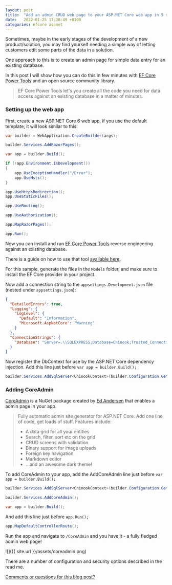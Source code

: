 ```yaml
---
layout: post
title:  "Add an admin CRUD web page to your ASP.NET Core web app in 5 minutes using EF Core Power Tools and CoreAdmin"
date:   2022-01-25 17:28:49 +0100
categories: efcore aspnet
---
```


Sometimes, maybe in the early stages of the development of a new product/solution, you may find yourself needing a simple way of letting customers edit some parts of the data in a solution. 

One approach to this is to create an admin page for simple data entry for an existing database.

In this post I will show how you can do this in few minutes with [EF Core Power Tools](https://marketplace.visualstudio.com/items?itemName=ErikEJ.EFCorePowerTools) and an open source community library.

> EF Core Power Tools let's you create all the code you need for data access against an existing database in a matter of minutes.

### Setting up the web app

First, create a new ASP.NET Core 6 web app, if you use the default template, it will look similar to this:

```csharp
var builder = WebApplication.CreateBuilder(args);

builder.Services.AddRazorPages();

var app = builder.Build();

if (!app.Environment.IsDevelopment())
{
    app.UseExceptionHandler("/Error");
    app.UseHsts();
}

app.UseHttpsRedirection();
app.UseStaticFiles();

app.UseRouting();

app.UseAuthorization();

app.MapRazorPages();

app.Run();
```

Now  you can install and run [EF Core Power Tools](https://marketplace.visualstudio.com/items?itemName=ErikEJ.EFCorePowerTools) reverse engineering against an existing database.

There is a guide on how to use that tool [available here](https://github.com/ErikEJ/EFCorePowerTools/wiki/Reverse-Engineering).

For this sample, generate the files in the `Models` folder, and make sure to install the EF Core provider in your project.

Now add a connection string to the `appsettings.Development.json` file (nested under `appsettings.json`):

```json
{
  "DetailedErrors": true,
  "Logging": {
    "LogLevel": {
      "Default": "Information",
      "Microsoft.AspNetCore": "Warning"
    }
  },
  "ConnectionStrings": {
    "Database": "Server=.\\SQLEXPRESS;Database=Chinook;Trusted_Connection=True;"
  }
}
```

Now register the DbContext for use by the ASP.NET Core dependency injection. Add this line just before `var app = builder.Build();`

```csharp
builder.Services.AddSqlServer<ChinookContext>(builder.Configuration.GetConnectionString("Database"));
```
### Adding CoreAdmin

[CoreAdmin](https://github.com/edandersen/core-admin) is a NuGet package created by [Ed Andersen](https://github.com/edandersen) that enables a admin page in your app.

> Fully automatic admin site generator for ASP.NET Core. Add one line of code, get loads of stuff. Features include:
> 
> - A data grid for all your entities
> - Search, filter, sort etc on the grid
> - CRUD screens with validation
> - Binary support for image uploads
> - Foreign key navigation
> - Markdown editor
> - ...and an awesome dark theme!

To add CoreAdmin to your app, add the AddCoreAdmin line just before `var app = builder.Build();`

```csharp
builder.Services.AddSqlServer<ChinookContext>(builder.Configuration.GetConnectionString("Database"));

builder.Services.AddCoreAdmin();

var app = builder.Build();
```

And add this line just before `app.Run();`

```csharp
app.MapDefaultControllerRoute();
```

Run the app and navigate to `/CoreAdmin` and you have it - a fully fledged admin web page!

![]({{ site.url }}/assets/coreadmin.png)

There are a number of configuration and security options described in the read me.

[Comments or questions for this blog post?](https://github.com/ErikEJ/erikej.github.io/issues/39)
